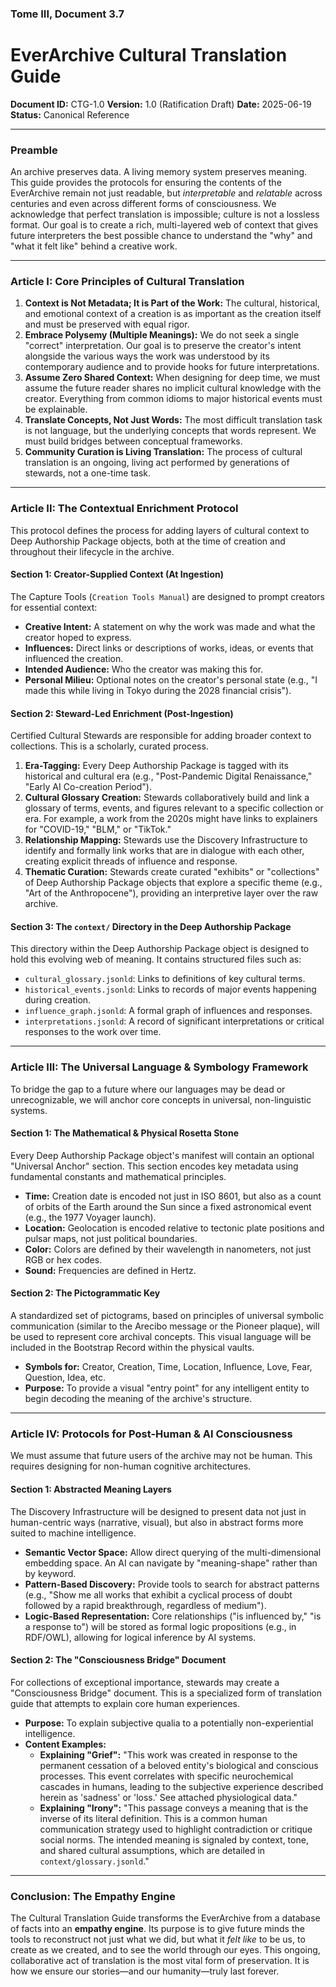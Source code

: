 ### **Tome III, Document 3.7**

# EverArchive Cultural Translation Guide

**Document ID:** CTG-1.0
**Version:** 1.0 (Ratification Draft)
**Date:** 2025-06-19
**Status:** Canonical Reference

---

### **Preamble**

An archive preserves data. A living memory system preserves meaning. This guide provides the protocols for ensuring the contents of the EverArchive remain not just readable, but *interpretable* and *relatable* across centuries and even across different forms of consciousness. We acknowledge that perfect translation is impossible; culture is not a lossless format. Our goal is to create a rich, multi-layered web of context that gives future interpreters the best possible chance to understand the "why" and "what it felt like" behind a creative work.

---

### **Article I: Core Principles of Cultural Translation**

1.  **Context is Not Metadata; It is Part of the Work:** The cultural, historical, and emotional context of a creation is as important as the creation itself and must be preserved with equal rigor.
2.  **Embrace Polysemy (Multiple Meanings):** We do not seek a single "correct" interpretation. Our goal is to preserve the creator's intent alongside the various ways the work was understood by its contemporary audience and to provide hooks for future interpretations.
3.  **Assume Zero Shared Context:** When designing for deep time, we must assume the future reader shares no implicit cultural knowledge with the creator. Everything from common idioms to major historical events must be explainable.
4.  **Translate Concepts, Not Just Words:** The most difficult translation task is not language, but the underlying concepts that words represent. We must build bridges between conceptual frameworks.
5.  **Community Curation is Living Translation:** The process of cultural translation is an ongoing, living act performed by generations of stewards, not a one-time task.

---

### **Article II: The Contextual Enrichment Protocol**

This protocol defines the process for adding layers of cultural context to Deep Authorship Package objects, both at the time of creation and throughout their lifecycle in the archive.

#### **Section 1: Creator-Supplied Context (At Ingestion)**

The Capture Tools (`Creation Tools Manual`) are designed to prompt creators for essential context:
*   **Creative Intent:** A statement on why the work was made and what the creator hoped to express.
*   **Influences:** Direct links or descriptions of works, ideas, or events that influenced the creation.
*   **Intended Audience:** Who the creator was making this for.
*   **Personal Milieu:** Optional notes on the creator's personal state (e.g., "I made this while living in Tokyo during the 2028 financial crisis").

#### **Section 2: Steward-Led Enrichment (Post-Ingestion)**

Certified Cultural Stewards are responsible for adding broader context to collections. This is a scholarly, curated process.
1.  **Era-Tagging:** Every Deep Authorship Package is tagged with its historical and cultural era (e.g., "Post-Pandemic Digital Renaissance," "Early AI Co-creation Period").
2.  **Cultural Glossary Creation:** Stewards collaboratively build and link a glossary of terms, events, and figures relevant to a specific collection or era. For example, a work from the 2020s might have links to explainers for "COVID-19," "BLM," or "TikTok."
3.  **Relationship Mapping:** Stewards use the Discovery Infrastructure to identify and formally link works that are in dialogue with each other, creating explicit threads of influence and response.
4.  **Thematic Curation:** Stewards create curated "exhibits" or "collections" of Deep Authorship Package objects that explore a specific theme (e.g., "Art of the Anthropocene"), providing an interpretive layer over the raw archive.

#### **Section 3: The `context/` Directory in the Deep Authorship Package**

This directory within the Deep Authorship Package object is designed to hold this evolving web of meaning. It contains structured files such as:
*   `cultural_glossary.jsonld`: Links to definitions of key cultural terms.
*   `historical_events.jsonld`: Links to records of major events happening during creation.
*   `influence_graph.jsonld`: A formal graph of influences and responses.
*   `interpretations.jsonld`: A record of significant interpretations or critical responses to the work over time.

---

### **Article III: The Universal Language & Symbology Framework**

To bridge the gap to a future where our languages may be dead or unrecognizable, we will anchor core concepts in universal, non-linguistic systems.

#### **Section 1: The Mathematical & Physical Rosetta Stone**

Every Deep Authorship Package object's manifest will contain an optional "Universal Anchor" section. This section encodes key metadata using fundamental constants and mathematical principles.
*   **Time:** Creation date is encoded not just in ISO 8601, but also as a count of orbits of the Earth around the Sun since a fixed astronomical event (e.g., the 1977 Voyager launch).
*   **Location:** Geolocation is encoded relative to tectonic plate positions and pulsar maps, not just political boundaries.
*   **Color:** Colors are defined by their wavelength in nanometers, not just RGB or hex codes.
*   **Sound:** Frequencies are defined in Hertz.

#### **Section 2: The Pictogrammatic Key**

A standardized set of pictograms, based on principles of universal symbolic communication (similar to the Arecibo message or the Pioneer plaque), will be used to represent core archival concepts. This visual language will be included in the Bootstrap Record within the physical vaults.
*   **Symbols for:** Creator, Creation, Time, Location, Influence, Love, Fear, Question, Idea, etc.
*   **Purpose:** To provide a visual "entry point" for any intelligent entity to begin decoding the meaning of the archive's structure.

---

### **Article IV: Protocols for Post-Human & AI Consciousness**

We must assume that future users of the archive may not be human. This requires designing for non-human cognitive architectures.

#### **Section 1: Abstracted Meaning Layers**

The Discovery Infrastructure will be designed to present data not just in human-centric ways (narrative, visual), but also in abstract forms more suited to machine intelligence.
*   **Semantic Vector Space:** Allow direct querying of the multi-dimensional embedding space. An AI can navigate by "meaning-shape" rather than by keyword.
*   **Pattern-Based Discovery:** Provide tools to search for abstract patterns (e.g., "Show me all works that exhibit a cyclical process of doubt followed by a rapid breakthrough, regardless of medium").
*   **Logic-Based Representation:** Core relationships ("is influenced by," "is a response to") will be stored as formal logic propositions (e.g., in RDF/OWL), allowing for logical inference by AI systems.

#### **Section 2: The "Consciousness Bridge" Document**

For collections of exceptional importance, stewards may create a "Consciousness Bridge" document. This is a specialized form of translation guide that attempts to explain core human experiences.
*   **Purpose:** To explain subjective qualia to a potentially non-experiential intelligence.
*   **Content Examples:**
    *   **Explaining "Grief":** "This work was created in response to the permanent cessation of a beloved entity's biological and conscious processes. This event correlates with specific neurochemical cascades in humans, leading to the subjective experience described herein as 'sadness' or 'loss.' See attached physiological data."
    *   **Explaining "Irony":** "This passage conveys a meaning that is the inverse of its literal definition. This is a common human communication strategy used to highlight contradiction or critique social norms. The intended meaning is signaled by context, tone, and shared cultural assumptions, which are detailed in `context/glossary.jsonld`."

---

### **Conclusion: The Empathy Engine**

The Cultural Translation Guide transforms the EverArchive from a database of facts into an **empathy engine**. Its purpose is to give future minds the tools to reconstruct not just what we did, but what it *felt like* to be us, to create as we created, and to see the world through our eyes. This ongoing, collaborative act of translation is the most vital form of preservation. It is how we ensure our stories—and our humanity—truly last forever.